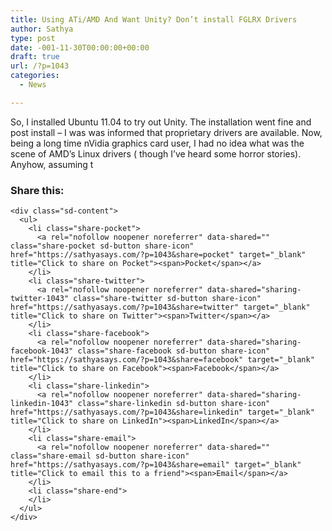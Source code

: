 ```yaml
---
title: Using ATi/AMD And Want Unity? Don’t install FGLRX Drivers
author: Sathya
type: post
date: -001-11-30T00:00:00+00:00
draft: true
url: /?p=1043
categories:
  - News

---
```

So, I installed Ubuntu 11.04 to try out Unity. The installation went fine and post install &#8211; I was was informed that proprietary drivers are available. Now, being a long time nVidia graphics card user, I had no idea what was the scene of AMD&#8217;s Linux drivers ( though I&#8217;ve heard some horror stories). Anyhow, assuming t

<div class="sharedaddy sd-sharing-enabled">
  <div class="robots-nocontent sd-block sd-social sd-social-icon-text sd-sharing">
    <h3 class="sd-title">
      Share this:
    </h3>
    
    <div class="sd-content">
      <ul>
        <li class="share-pocket">
          <a rel="nofollow noopener noreferrer" data-shared="" class="share-pocket sd-button share-icon" href="https://sathyasays.com/?p=1043&share=pocket" target="_blank" title="Click to share on Pocket"><span>Pocket</span></a>
        </li>
        <li class="share-twitter">
          <a rel="nofollow noopener noreferrer" data-shared="sharing-twitter-1043" class="share-twitter sd-button share-icon" href="https://sathyasays.com/?p=1043&share=twitter" target="_blank" title="Click to share on Twitter"><span>Twitter</span></a>
        </li>
        <li class="share-facebook">
          <a rel="nofollow noopener noreferrer" data-shared="sharing-facebook-1043" class="share-facebook sd-button share-icon" href="https://sathyasays.com/?p=1043&share=facebook" target="_blank" title="Click to share on Facebook"><span>Facebook</span></a>
        </li>
        <li class="share-linkedin">
          <a rel="nofollow noopener noreferrer" data-shared="sharing-linkedin-1043" class="share-linkedin sd-button share-icon" href="https://sathyasays.com/?p=1043&share=linkedin" target="_blank" title="Click to share on LinkedIn"><span>LinkedIn</span></a>
        </li>
        <li class="share-email">
          <a rel="nofollow noopener noreferrer" data-shared="" class="share-email sd-button share-icon" href="https://sathyasays.com/?p=1043&share=email" target="_blank" title="Click to email this to a friend"><span>Email</span></a>
        </li>
        <li class="share-end">
        </li>
      </ul>
    </div>
  </div>
</div>